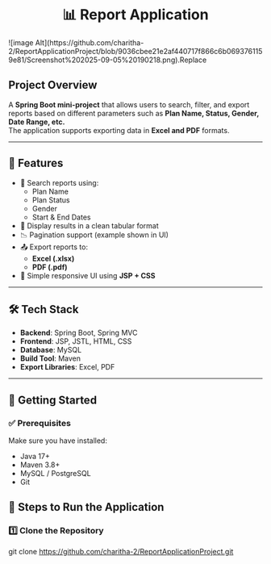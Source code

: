  <h1 align="center">📊 Report Application</h1> 
 ![image Alt](https://github.com/charitha-2/ReportApplicationProject/blob/9036cbee21e2af440717f866c6b0693761159e81/Screenshot%202025-09-05%20190218.png).Replace
 <h2> Project Overview</h2>

A **Spring Boot mini-project** that allows users to search, filter, and export reports based on different parameters such as **Plan Name, Status, Gender, Date Range, etc.**  
The application supports exporting data in **Excel and PDF** formats.

---

## 🚀 Features

- 🔎 Search reports using:
  - Plan Name  
  - Plan Status  
  - Gender  
  - Start & End Dates  
- 📄 Display results in a clean tabular format  
- 📉 Pagination support (example shown in UI)  
- 📤 Export reports to:
  - **Excel (.xlsx)**  
  - **PDF (.pdf)**  
- 🎨 Simple responsive UI using **JSP + CSS**

---

## 🛠️ Tech Stack

- **Backend**: Spring Boot, Spring MVC  
- **Frontend**: JSP, JSTL, HTML, CSS  
- **Database**: MySQL   
- **Build Tool**: Maven  
- **Export Libraries**: Excel, PDF  

---
## 🚀 Getting Started

### ✅ Prerequisites
Make sure you have installed:
- Java 17+  
- Maven 3.8+  
- MySQL / PostgreSQL  
- Git  


## 🚀 Steps to Run the Application

### 1️⃣ Clone the Repository

git clone https://github.com/charitha-2/ReportApplicationProject.git



